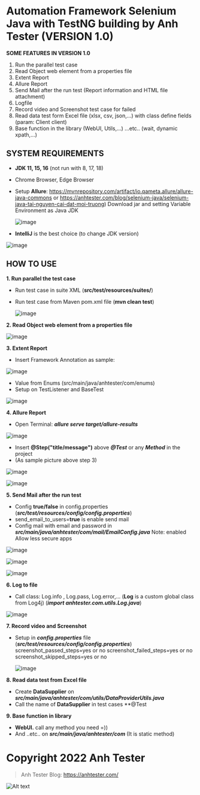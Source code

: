 # Automation Framework Selenium Java with TestNG building by Anh Tester (VERSION 1.0)

**SOME FEATURES IN VERSION 1.0**
1. Run the parallel test case
2. Read Object web element from a properties file
3. Extent Report
4. Allure Report
5. Send Mail after the run test (Report information and HTML file attachment)
6. Logfile
7. Record video and Screenshot test case for failed
8. Read data test form Excel file (xlsx, csv, json,...) with class define fields (param: Client client)
9. Base function in the library (WebUI, Utils,...)
   ...etc.. (wait, dynamic xpath,...)
   
   
## **SYSTEM REQUIREMENTS**
- **JDK 11, 15, 16** (not run with 8, 17, 18)
- Chrome Browser, Edge Browser
- Setup **Allure**:
   https://mvnrepository.com/artifact/io.qameta.allure/allure-java-commons
   or
   https://anhtester.com/blog/selenium-java/selenium-java-tai-nguyen-cai-dat-moi-truong) 
   Download jar and setting Variable Environment as Java JDK
   
   ![image](https://user-images.githubusercontent.com/87883620/161661705-b8706957-5a26-4faf-8ddf-2f9aef78418e.png)

- **IntelliJ** is the best choice (to change JDK version)

![image](https://user-images.githubusercontent.com/87883620/161707184-7ad558f2-0d7d-4851-bfd6-2796d4e46593.png)



## **HOW TO USE**


**1. Run parallel the test case**
- Run test case in suite XML (**src/test/resources/suites/**)
- Run test case from Maven pom.xml file
  (**mvn clean test**)
  
  ![image](https://user-images.githubusercontent.com/87883620/161658761-5040e527-b410-46b3-8697-3298523e201d.png)



**2. Read Object web element from a properties file**

![image](https://user-images.githubusercontent.com/87883620/161658681-58f3a183-cbfd-433d-853a-927e4373f51c.png)



**3. Extent Report**
- Insert Framework Annotation as sample:

![image](https://user-images.githubusercontent.com/87883620/161657646-3dd652c6-a310-4006-a0cb-de63e2e87e36.png)

- Value from Enums (src/main/java/anhtester/com/enums)
- Setup on TestListener and BaseTest

![image](https://user-images.githubusercontent.com/87883620/161657754-c29b1ee9-f2fb-44b3-bee0-9f425a7cab6f.png)



**4. Allure Report**

- Open Terminal: ***allure serve target/allure-results***

![image](https://user-images.githubusercontent.com/87883620/161662507-9e4dc698-e452-4b43-a4f5-9808c81419a2.png)


- Insert **@Step("title/message")** above ***@Test*** or any ***Method*** in the project
- (As sample picture above step 3)

![image](https://user-images.githubusercontent.com/87883620/161657680-af29973d-4e52-451f-b1d6-40b12d182845.png)

![image](https://user-images.githubusercontent.com/87883620/161657689-10365747-ed8f-4ca8-9d84-8060514f216b.png)



**5. Send Mail after the run test**

- Config **true/false** in config.properties
  (***src/test/resources/config/config.properties***)
- send_email_to_users=**true** is enable send mail
- Config mail with email and password in ***src/main/java/anhtester/com/mail/EmailConfig.java***
Note: enabled Allow less secure apps

![image](https://user-images.githubusercontent.com/87883620/161658851-2aa41091-ac99-45d9-a79f-aaa828052efb.png)

![image](https://user-images.githubusercontent.com/87883620/161659238-88337f69-b742-4cd7-87f2-76670519c8dd.png)

![image](https://user-images.githubusercontent.com/87883620/161710836-8f3eee7c-19ba-410d-8498-5f314e6289a5.png)



**6. Log to file**

- Call class: Log.info , Log.pass, Log.error,... (**Log** is a custom global class from Log4j)
 (***import anhtester.com.utils.Log.java***)
 
 ![image](https://user-images.githubusercontent.com/87883620/161657858-d333ac1d-9e7b-4c1b-baac-151a237a1fa0.png)



**7. Record video and Screenshot**

- Setup in ***config.properties*** file
(***src/test/resources/config/config.properties***)
  screenshot_passed_steps=yes or no
  screenshot_failed_steps=yes or no
  screenshot_skipped_steps=yes or no
  
  ![image](https://user-images.githubusercontent.com/87883620/161657881-5235139a-9982-43c0-ac37-09f22fff1206.png)



**8. Read data test from Excel file**

- Create **DataSupplier** on ***src/main/java/anhtester/com/utils/DataProviderUtils.java***
- Call the name of **DataSupplier** in test cases **@Test

**9. Base function in library**

- **WebUI.** call any method you need =))
- And ..etc.. on ***src/main/java/anhtester/com***
(It is static method)


# Copyright 2022 Anh Tester

> Anh Tester Blog: https://anhtester.com/

![Alt text](https://anhtester.com/uploads/logo/anhtester_logo_512.png?raw=true "Anh Tester - Automation Testing")
